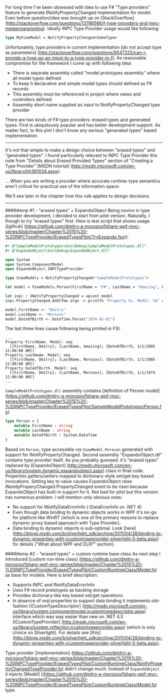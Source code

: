 For long time I've been obsessed with idea to use F# "Type providers" feature to generate  INotifyPropertyChanged implementation for model. Even before question/idea was brought up on [StackOverflow] (http://stackoverflow.com/questions/13786586/f-type-providers-and-inpc-metaprogramming). Ideally INPC Type Provider usage would like following:
```ocaml
type MyViewModel = NotifyPropertyChanged<SomeType>
```
Unfortunately, type providers in current implementation [do not accept type as parameters] (http://stackoverflow.com/questions/9547225/can-i-provide-a-type-as-an-input-to-a-type-provider-in-f).
As reasonable compromise for the framework I come up with following idea: 
  * There is separate assembly called "model prototypes assembly" where all model types defined
  * To keep it declarative and simple model types should defined as F# records
  * This assembly must be referenced in project where views and controllers defined
  * Assembly short name supplied as input to NotifyPropertyChanged type provider

There are two kinds of F# type providers: erased types and generated types. First is ubiquitously popular and has better development support. As matter fact, to this pint I don't know any serious "generated types" based implementation.
***
It's not that simple to make a design choice between "erased types" and "generated types". I found particularly relevant to INPC Type Provider this note from "Details about Erased Provided Types" section of "Creating a Type Provider" [MSDN tutorial] (http://msdn.microsoft.com/en-us/library/hh361034.aspx):

... When you are writing a provider where accurate runtime-type semantics aren't critical for practical use of the information space.

We'll see later in the chapter how this rule applies to design decisions.
***
###Attemp #1 - "erased types" + ExpandoObject
Being novice in type provider development, I decided to start from pilot version. Naturally, I though to try "erased types" first. Here is test script that shows usage ([github] (https://github.com/dmitry-a-morozov/fsharp-wpf-mvc-series/blob/master/Chapter%2015%20-%20INPCTypeProvider/ErasedTypesPilot/TryExpando.fsx)):
```ocaml
#r @"SampleModelPrototypes\bin\Debug\SampleModelPrototypes.dll"
#r @"ExpandoObject\bin\Debug\ExpandoObject.dll"

open System
open System.ComponentModel
open ExpandoObject.INPCTypeProvider

type ViewModels = NotifyPropertyChanged<"SampleModelPrototypes">

let model = ViewModels.Person(FirstName = "F#", LastName = "Amazing", DateOfBirth = DateTime.Parse("2005-01-01"))

let inpc : INotifyPropertyChanged = upcast model
inpc.PropertyChanged.Add(fun args -> printfn "Property %s. Model: %A" args.PropertyName model)

model.FirstName <- "Dmitry"
model.LastName <- "Morozov"
model.DateOfBirth <- DateTime.Parse("1974-01-01")
```
The last three lines cause following being printed in FSI:
```
...
Property FirstName. Model: seq
  [[FirstName, Dmitry]; [LastName, Amazing]; [DateOfBirth, 1/1/2005 12:00:00 AM]]
Property LastName. Model: seq
  [[FirstName, Dmitry]; [LastName, Morozov]; [DateOfBirth, 1/1/2005 12:00:00 AM]]
Property DateOfBirth. Model: seq
  [[FirstName, Dmitry]; [LastName, Morozov]; [DateOfBirth, 1/1/1974 12:00:00 AM]]
...
```
`SampleModelPrototypes.dll` assembly contains [definition of Person model] (https://github.com/dmitry-a-morozov/fsharp-wpf-mvc-series/blob/master/Chapter%2015%20-%20INPCTypeProvider/ErasedTypesPilot/SampleModelPrototypes/Person.fs):
```ocaml
type Person = {
    mutable FirstName : string 
    mutable LastName : string
    mutable DateOfBirth : System.DateTime
}
```
Based on `Person`, type accessible via `ViewModel.Pereson` generated with support for INotifyPropertyChanged.
Second assembly "ExpandoObject.dll" contains type provider itself. As you probably guessed, it's "erased types" replaced by [ExpandoObject] (http://msdn.microsoft.com/en-us/library/system.dynamic.expandoobject.aspx) class in final code. Properties getters/setters mapped to dictionary-style set/get key-based invocations. Setting key to value causes ExpandoObject raise INotidyProperyChanged.PropertyChanged event to be risen because ExpandoObject has built-in support for it. Not bad for pilot but this version has numerous problem. I will mention only obvious ones: 
  * No support for INotifyDataErrorInfo ( IDataErrorInfo on .NET 4)
  * Even though data binding to dynamic objects works in WPF it's no-go for platform like WinRT 
(which is one of the primary reasons to replace dynamic proxy based approach with Type Provider). 
  * Data binding to dynamic objects is sub-optimal. Look [here] (http://blogs.msdn.com/b/silverlight_sdk/archive/2011/04/26/binding-to-dynamic-properties-with-icustomtypeprovider-silverlight-5-beta.aspx) for details ("What about WPF and DLR?" section).

###Attemp #2 - "erased types" + custom runtime base class
As next step I introduced [custom run-time class] (https://github.com/dmitry-a-morozov/fsharp-wpf-mvc-series/blob/master/Chapter%2015%20-%20INPCTypeProvider/ErasedTypesPilot/CustomRuntimeClass/Model.fs) as base for models. Here is brief description:
  * Supports INPC and INotifyDataErrorInfo  
  * Uses F# record prototypes as backing storage 
  * Provides dictionary-like key based set/get operations.
  * In absence of real properties to support data binding it implements old-fashion [ICustomTypeDescriptor] (http://msdn.microsoft.com/en-us/library/system.componentmodel.icustomtypedescriptor.aspx) interface which was way easier than new on .NET 4.5 [ICustomTypeProvider] (http://msdn.microsoft.com/en-us/library/system.reflection.icustomtypeprovider.aspx) (which is only choice on Silverlight). For details see [this] (http://blogs.msdn.com/b/silverlight_sdk/archive/2011/04/26/binding-to-dynamic-properties-with-icustomtypeprovider-silverlight-5-beta.aspx).

Type provider [implementation] (https://github.com/dmitry-a-morozov/fsharp-wpf-mvc-series/blob/master/Chapter%2015%20-%20INPCTypeProvider/ErasedTypesPilot/CustomRuntimeClass/NotifyPropertyChangedTypeProvider.fs) didn't change much. Instead of `ExpandoObject` it injects [Model] ((https://github.com/dmitry-a-morozov/fsharp-wpf-mvc-series/blob/master/Chapter%2015%20-%20INPCTypeProvider/ErasedTypesPilot/CustomRuntimeClass/Model.fs) type. 